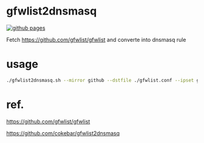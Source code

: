 # gfwlist2dnsmasq

[![github pages](https://github.com/fimreal/gfwlist2dnsmasq/actions/workflows/cron_everyday.yaml/badge.svg?branch=main)](https://github.com/fimreal/gfwlist2dnsmasq/actions/workflows/cron_everyday.yaml)

Fetch https://github.com/gfwlist/gfwlist and converte into dnsmasq rule


# usage

```bash
./gfwlist2dnsmasq.sh --mirror github --dstfile ./gfwlist.conf --ipset gfwlist --extrafile mylist.txt  --reslover 1.1.1.1#53
```

# ref. 

https://github.com/gfwlist/gfwlist

https://github.com/cokebar/gfwlist2dnsmasq